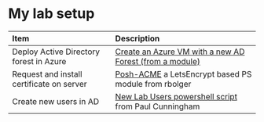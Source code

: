 # My lab setup

| Item | Description |
| :--- | :--- |
| Deploy Active Directory forest in Azure | [Create an Azure VM with a new AD Forest \(from a module\)](https://azure.microsoft.com/en-us/resources/templates/active-directory-new-domain-module-use/) |
| Request and install certificate on server | [Posh-ACME](https://github.com/rmbolger/Posh-ACME) a LetsEncrypt based PS module from rbolger |
| Create new users in AD | [New Lab Users powershell script ](https://github.com/cunninghamp/New-LabUsers.ps1)from Paul Cunningham |

